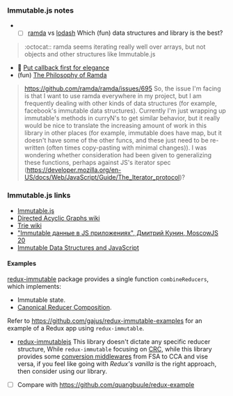 ### Immutable.js notes
* - [ ]  [ramda](https://github.com/ramda/ramda) vs [lodash](https://lodash.com/docs#map) Which (fun) data structures and library is the best?
> :octocat:: ramda seems iterating really  well over arrays, but not objects and other structures like Immutable.js 

  * :tea: [Put callback first for elegance](http://glebbahmutov.com/blog/put-callback-first-for-elegance/)
  * (fun) [The Philosophy of Ramda](https://github.com/ramda/ramda)
  
> https://github.com/ramda/ramda/issues/695 So, the issue I'm facing is that I want to use ramda everywhere in my project, but I am frequently dealing with other kinds of data structures (for example, facebook's immutable data structures). Currently I'm just wrapping up immutable's methods in curryN's to get similar behavior, but it really would be nice to translate the increasing amount of work in this library in other places (for example, immutable does have map, but it doesn't have some of the other funcs, and these just need to be re-written (often times copy-pasting with minimal changes)). I was wondering whether consideration had been given to generalizing these functions, perhaps against JS's iterator spec (https://developer.mozilla.org/en-US/docs/Web/JavaScript/Guide/The_Iterator_protocol)?  


### Immutable.js links
* [Immutable.js](https://facebook.github.io/immutable-js/) 
* [Directed Acyclic Graphs wiki](https://en.wikipedia.org/wiki/Directed_acyclic_graph) 
* [Trie wiki](https://en.wikipedia.org/wiki/Trie) 
* ["Immutable данные в JS приложениях", Дмитрий Кунин, MoscowJS 20](http://www.slideshare.net/moscowjs/immutable-js-moscowjs-20) 
* [Immutable Data Structures and JavaScript](http://jlongster.com/Using-Immutable-Data-Structures-in-JavaScript)

#### Examples
[redux-immutable](https://github.com/gajus/redux-immutable) package provides a single function `combineReducers`, which implements:

* Immutable state.
* [Canonical Reducer Composition](https://github.com/gajus/canonical-reducer-composition).

Refer to https://github.com/gajus/redux-immutable-examples for an example of a Redux app using `redux-immutable`.

* [redux-immutablejs](https://github.com/indexiatech/redux-immutablejs) This library doesn't dictate any specific reducer structure, While `redux-immutable` focusing on [CRC](https://github.com/gajus/canonical-reducer-composition), while this library provides some [conversion middlewares](https://github.com/gajus/redux-immutable/issues/3) from FSA to CCA and vise versa, if you feel like going with _Redux's vanilla_ is the right approach, then consider using our library.

- [ ] Compare with https://github.com/quangbuule/redux-example


